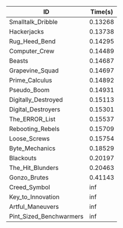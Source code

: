 |ID|Time(s)|
|-|-|
|Smalltalk_Dribble|0.13268|
|Hackerjacks|0.13738|
|Rug_Heed_Bend|0.14295|
|Computer_Crew|0.14489|
|Beasts|0.14687|
|Grapevine_Squad|0.14697|
|Prime_Calculus|0.14892|
|Pseudo_Boom|0.14931|
|Digitally_Destroyed|0.15113|
|Digital_Destroyers|0.15301|
|The_ERROR_List|0.15537|
|Rebooting_Rebels|0.15709|
|Loose_Screws|0.15754|
|Byte_Mechanics|0.18529|
|Blackouts|0.20197|
|The_Hit_Blunders|0.20463|
|Gonzo_Brutes|0.41143|
|Creed_Symbol|inf|
|Key_to_Innovation|inf|
|Artful_Maneuvers|inf|
|Pint_Sized_Benchwarmers|inf|
